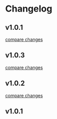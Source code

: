 # Changelog


## v1.0.1

[compare changes](https://github.com/forinda/nuxt-swal/compare/v1.0.3...v1.0.1)

## v1.0.3

[compare changes](https://github.com/forinda/nuxt-swal/compare/v1.0.2...v1.0.3)

## v1.0.2

[compare changes](https://github.com/forinda/nuxt-swal/compare/v1.0.1...v1.0.2)

## v1.0.1

